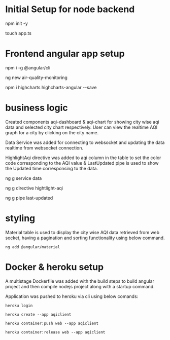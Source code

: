 # Initial Setup for node backend
npm init -y

touch app.ts


# Frontend angular app setup
npm i -g @angular/cli

ng new air-quality-monitoring

npm i  highcharts highcharts-angular --save

# business logic
Created components aqi-dashboard & aqi-chart for showing city wise aqi data and selected city chart respectively. User can view the realtime AQI graph for a city by clicking on the city name.

Data Service was added for connecting to websocket and updating the data realtime from websocket connection.

HighlightAqi directive was added to aqi column in the table to set the color code corresponding to the AQI value & LastUpdated pipe is used to show the Updated time corresponsing to the data.

ng g service data

ng g directive hightlight-aqi

ng g pipe last-updated

# styling
Material table is used to display the city wise AQI data retrieved from web socket, having a pagination and sorting functionality using below command.

    ng add @angular/material
# Docker & heroku setup
A multistage Dockerfile was added with the build steps to build angular project and then compile nodejs project along with a startup command.

Application was pushed to heroku via cli using below comands:

    heroku login

    heroku create --app aqiclient

    heroku container:push web --app aqiclient

    heroku container:release web --app aqiclient

